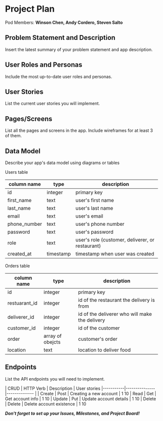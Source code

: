 # Project Plan

Pod Members: **Winson Chen, Andy Cordero, Steven Salto**

## Problem Statement and Description

Insert the latest summary of your problem statement and app description.

## User Roles and Personas

Include the most up-to-date user roles and personas.

## User Stories

List the current user stories you will implement.

## Pages/Screens

List all the pages and screens in the app. Include wireframes for at least 3 of them.

## Data Model

Describe your app's data model using diagrams or tables

Users table

|column name | type | description |
|------------|------|-------------|
| id | integer | primary key |
| first_name | text | user's first name |
| last_name | text | user's last name |
| email | text | user's email |
| phone_number | text | user's phone number |
| password | text | user's password |
| role | text | user's role (customer, deliverer, or restaurant) |
| created_at | timestamp | timestamp when user was created |

Orders table

|column name | type | description |
|------------|------|-------------|
| id | integer | primary key |
| restuarant_id | integer | id of the restaurant the delivery is from |
| deliverer_id | integer | id of the deliverer who will make the delivery |
| customer_id | integer | id of the customer |
| order | array of obejcts | customer's order |
| location | text | location to deliver food |



## Endpoints

List the API endpoints you will need to implement.

|   CRUD    |   HTTP Verb   |   Description             | User stories
|-----------|---------------|--------------             |
|   Create  |   Post        | Creating a new account    | 1 10
|   Read    |   Get         | Get account info          | 1 10
|   Update  |   Put         | Update account details    | 1 10
|   Delete  |   Delete      | Delete account existence  | 1 10



***Don't forget to set up your Issues, Milestones, and Project Board!***
